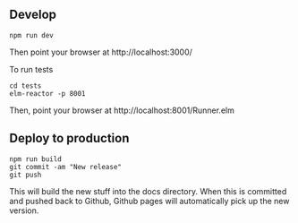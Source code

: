 ## Develop

```
npm run dev
```

Then point your browser at http://localhost:3000/

To run tests
```
cd tests
elm-reactor -p 8001
```

Then, point your browser at http://localhost:8001/Runner.elm

## Deploy to production

```
npm run build
git commit -am "New release"
git push
```

This will build the new stuff into the docs directory. When this is committed
and pushed back to Github, Github pages will automatically pick up the new
version.
